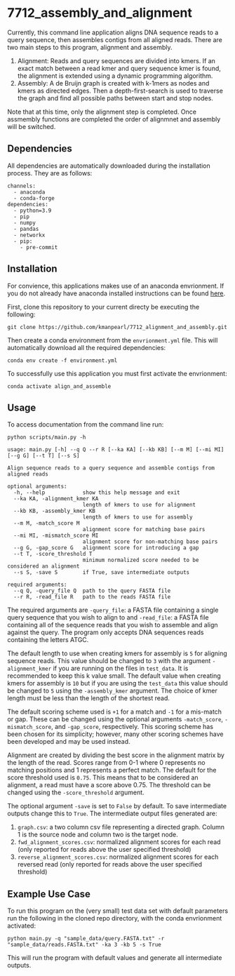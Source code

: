 # 7712_assembly_and_alignment

Currently, this command line application aligns DNA sequence reads to a query sequence, then assembles contigs from all aligned reads. 
There are two main steps to this program, alignment and assembly. 

1. Alignment: Reads and query sequences are divided into kmers. 
If an exact match between a read kmer and query sequence kmer is found, 
the alignment is extended using a dynamic programming algorithm. 
2. Assembly: A de Bruijn graph is created with k-1mers as nodes and kmers as directed edges.
Then a depth-first-search is used to traverse the graph and find all possible paths between start and stop nodes. 

Note that at this time, only the alignment step is completed. 
Once assmembly functions are completed the order of alignmnet and assembly will be switched. 

## Dependencies 

All dependencies are automatically downloaded during the installation process. They are as follows:
```
channels:
  - anaconda
  - conda-forge
dependencies:
  - python=3.9 
  - pip
  - numpy
  - pandas
  - networkx
  - pip:
    - pre-commit
```

## Installation 

For convience, this applications makes use of an anaconda envrionment. 
If you do not already have anaconda installed instructions can be found [here](https://docs.anaconda.com/anaconda/install/). 

First, clone this repository to your current directy be executing the following:

`git clone https://github.com/kmanpearl/7712_alignment_and_assembly.git`


Then create a conda environment from the `envrionment.yml` file. 
This will automatically download all the required dependencies: 

`conda env create -f environment.yml`

To successfully use this application you must first activate the envrionment:

`conda activate align_and_assemble`

## Usage 

To access documentation from the command line run:

`python scripts/main.py -h`

```
usage: main.py [-h] --q Q --r R [--ka KA] [--kb KB] [--m M] [--mi MI] [--g G] [--t T] [--s S]

Align sequence reads to a query sequence and assemble contigs from aligned reads

optional arguments:
  -h, --help            show this help message and exit
  --ka KA, -alignment_kmer KA
                        length of kmers to use for alignment
  --kb KB, -assembly_kmer KB
                        length of kmers to use for assembly
  --m M, -match_score M
                        alignment score for matching base pairs
  --mi MI, -mismatch_score MI
                        alignment score for non-matching base pairs
  --g G, -gap_score G   alignment score for introducing a gap
  --t T, -score_threshold T
                        minimum normalized score needed to be considered an alignment
  --s S, -save S        if True, save intermediate outputs

required arguments:
  --q Q, -query_file Q  path to the query FASTA file
  --r R, -read_file R   path to the reads FASTA file
```

The required arguments are `-query_file`: a FASTA file containing a single query sequence that you wish to align to and `-read_file`: a FASTA file containing all of the sequence reads that you wish to assemble and align against the query. 
The program only accepts DNA sequences reads containing the letters ATGC. 

The default length to use when creating kmers for assembly is `5` for aligning sequence reads. 
This value should be changed to `3` with the argument `-alignment_kmer` if you are running on the files in `test_data`. 
It is recommended to keep this k value small. 
The default value when creating kmers for assembly is `10` but if you are using the `test_data` this value should be changed to `5` using the `-assembly_kmer` argument. 
The choice of kmer length must be less than the length of the shortest read. 

The default scoring scheme used is `+1` for a match and `-1` for a mis-match or gap. 
These can be changed using the optional arguments `-match_score`, `-mismatch_score`, and `-gap_score`, respectively. 
This scoring scheme has been chosen for its simplicity; 
however, many other scoring schemes have been developed and may be used instead. 

Alignment are created by dividing the best score in the alignment matrix by the length of the read. 
Scores range from 0-1 where 0 represents no matching positions and 1 represents a perfect match. 
The default for the score threshold used is `0.75`. 
This means that to be considered an alignment, a read must have a score above 0.75. 
The threshold can be changed using the  `-score_threshold` argument.

The optional argument `-save` is set to `False` by default. 
To save intermediate outputs change this to `True`.
The intermediate output files generated are:


1. `graph.csv`: a two column csv file representing a directed graph.
Column 1 is the source node and column two is the target node. 
1. `fwd_alignment_scores.csv`: normalized alignment scores for each read (only reported for reads above the user specified threshold)
2. `reverse_alignment_scores.csv`: normalized alignment scores for each reversed read (only reported for reads above the user specified threshold)


## Example Use Case 

To run this program on the (very small) test data set with default parameters run the following in the cloned repo directory, with the conda envrionment activated:

`python main.py -q "sample_data/query.FASTA.txt" -r "sample_data/reads.FASTA.txt" -ka 3 -kb 5 -s True`

This will run the program with default values and generate all intermediate outputs. 

